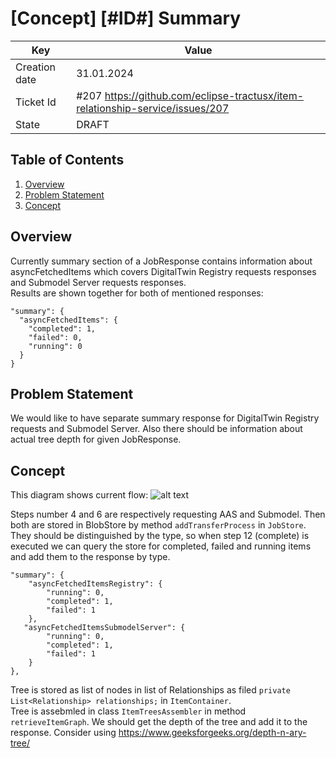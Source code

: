 # \[Concept\] \[#ID#\] Summary

| Key           | Value                                                                         |
|---------------|-------------------------------------------------------------------------------|
| Creation date | 31.01.2024                                                                    |
| Ticket Id     | #207 https://github.com/eclipse-tractusx/item-relationship-service/issues/207 |    
| State         | DRAFT                                                                         | 

## Table of Contents

1. [Overview](#overview)
2. [Problem Statement](#problem-statement)
3. [Concept](#concept)

## Overview
Currently summary section of a JobResponse contains information about asyncFetchedItems which covers DigitalTwin Registry requests responses and Submodel  Server requests responses.  
Results are shown together for both of mentioned responses:  
```
"summary": {
  "asyncFetchedItems": {
    "completed": 1,
    "failed": 0,
    "running": 0
  }
}
```

## Problem Statement
We would like to have separate summary response for  DigitalTwin Registry requests and Submodel Server.
Also there should be information about actual tree depth for given JobResponse.

## Concept
This diagram shows current flow:
![alt text](https://eclipse-tractusx.github.io/item-relationship-service/docs/arc42/architecture-constraints/execute-job.svg)

Steps number 4 and 6 are respectively requesting AAS and Submodel. Then both are stored in BlobStore by method `addTransferProcess` in `JobStore`.  
They should be distinguished by the type, so when step 12 (complete) is executed we can query the store for completed, failed and running items and add them to the response by type.
```
"summary": {
    "asyncFetchedItemsRegistry": {
        "running": 0,
        "completed": 1,
        "failed": 1
    },
   "asyncFetchedItemsSubmodelServer": {
        "running": 0,
        "completed": 1,
        "failed": 1
    }
},
``` 
Tree is stored as list of nodes in list of Relationships as filed `private List<Relationship> relationships;` in `ItemContainer`.  
Tree is assebmled in class `ItemTreesAssembler` in method `retrieveItemGraph`. 
We should get the depth of the tree and add it to the response. Consider using https://www.geeksforgeeks.org/depth-n-ary-tree/
